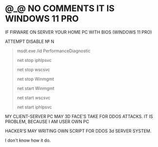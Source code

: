 # @_@ NO COMMENTS IT IS WINDOWS 11 PRO 

IF FIRWARE ON SERVER YOUR HOME PC WITH BIOS (WINDOWS 11 PRO)

ATTEMPT DISABLE № N

> msdt.exe    /id    PerformanceDiagnostic
> 
> net    stop    iphlpsvc
> 
> net    stop    wscsvc
> 
> net    stop    Winmgmt
> 
> net    start    Winmgmt
> 
> net    start    wscsvc
> 
> net    start    iphlpsvc


MY CLIENT-SERVER PC MAY 3D FACE'S TAKE FOR DDOS ATTACKS. IT IS PROBLEM, BECAUSE I AM USER OWN PC

HACKER'S MAY WRITING OWN SCRIPT FOR DDOS 3d SERVER SYSTEM.

I don't know how it do.
